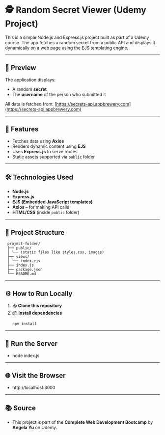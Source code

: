 # 🕵️ Random Secret Viewer (Udemy Project)

This is a simple Node.js and Express.js project built as part of a Udemy course. The app fetches a random secret from a public API and displays it dynamically on a web page using the EJS templating engine.

---

## 📸 Preview

The application displays:
- A random **secret**
- The **username** of the person who submitted it

All data is fetched from: [https://secrets-api.appbrewery.com](https://secrets-api.appbrewery.com)

---

## 🚀 Features

- Fetches data using **Axios**
- Renders dynamic content using **EJS**
- Uses **Express.js** to serve routes
- Static assets supported via `public` folder

---

## 🛠️ Technologies Used

- **Node.js**
- **Express.js**
- **EJS (Embedded JavaScript templates)**
- **Axios** – for making API calls
- **HTML/CSS** (inside `public` folder)

---

## 📁 Project Structure 
```
 project-folder/
 ├── public/
 │ └── (static files like styles.css, images)
 ├── views/
 │ └── index.ejs
 ├── index.js
 ├── package.json
 └── README.md
```
---

## ⚙️ How to Run Locally

1. 📥 **Clone this repository**
2. 📦 **Install dependencies**  
   ```bash
   npm install
---
## 🚀 Run the Server
- node index.js

---

## 🌐 Visit the Browser
- http://localhost:3000
  
---

## 📚 Source
- This project is part of the **Complete Web Development Bootcamp** by **Angela Yu** on Udemy.
